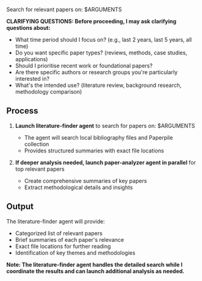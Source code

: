 Search for relevant papers on: $ARGUMENTS

**CLARIFYING QUESTIONS: Before proceeding, I may ask clarifying questions about:**
- What time period should I focus on? (e.g., last 2 years, last 5 years, all time)
- Do you want specific paper types? (reviews, methods, case studies, applications)
- Should I prioritise recent work or foundational papers?
- Are there specific authors or research groups you're particularly interested in?
- What's the intended use? (literature review, background research, methodology comparison)

## Process

1. **Launch literature-finder agent** to search for papers on: $ARGUMENTS
   - The agent will search local bibliography files and Paperpile collection
   - Provides structured summaries with exact file locations

2. **If deeper analysis needed, launch paper-analyzer agent in parallel** for top relevant papers
   - Create comprehensive summaries of key papers
   - Extract methodological details and insights

## Output

The literature-finder agent will provide:
- Categorized list of relevant papers
- Brief summaries of each paper's relevance
- Exact file locations for further reading
- Identification of key themes and methodologies

**Note: The literature-finder agent handles the detailed search while I coordinate the results and can launch additional analysis as needed.**